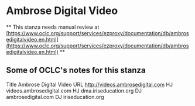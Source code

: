 # Ambrose Digital Video
** This stanza needs manual review at [https://www.oclc.org/support/services/ezproxy/documentation/db/ambrosedigitalvideo.en.html](https://www.oclc.org/support/services/ezproxy/documentation/db/ambrosedigitalvideo.en.html) **

## Some of OCLC's notes for this stanza

Title Ambrose Digital Video
 URL http://videos.ambrosedigital.com
 HJ videos.ambrosedigital.com
 HJ dma.iriseducation.org
 DJ ambrosedigital.com
 DJ iriseducation.org 
